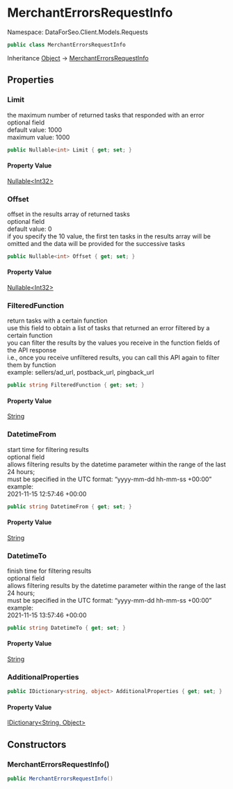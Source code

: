 # MerchantErrorsRequestInfo

Namespace: DataForSeo.Client.Models.Requests

```csharp
public class MerchantErrorsRequestInfo
```

Inheritance [Object](https://docs.microsoft.com/en-us/dotnet/api/system.object) → [MerchantErrorsRequestInfo](./dataforseo.client.models.requests.merchanterrorsrequestinfo.md)

## Properties

### **Limit**

the maximum number of returned tasks that responded with an error
 <br>optional field
 <br>default value: 1000
 <br>maximum value: 1000

```csharp
public Nullable<int> Limit { get; set; }
```

#### Property Value

[Nullable&lt;Int32&gt;](https://docs.microsoft.com/en-us/dotnet/api/system.nullable-1)<br>

### **Offset**

offset in the results array of returned tasks
 <br>optional field
 <br>default value: 0
 <br>if you specify the 10 value, the first ten tasks in the results array will be omitted and the data will be provided for the successive tasks

```csharp
public Nullable<int> Offset { get; set; }
```

#### Property Value

[Nullable&lt;Int32&gt;](https://docs.microsoft.com/en-us/dotnet/api/system.nullable-1)<br>

### **FilteredFunction**

return tasks with a certain function
 <br>use this field to obtain a list of tasks that returned an error filtered by a certain function
 <br>you can filter the results by the values you receive in the function fields of the API response
 <br>i.e., once you receive unfiltered results, you can call this API again to filter them by function
 <br>example: sellers/ad_url, postback_url, pingback_url

```csharp
public string FilteredFunction { get; set; }
```

#### Property Value

[String](https://docs.microsoft.com/en-us/dotnet/api/system.string)<br>

### **DatetimeFrom**

start time for filtering results
 <br>optional field
 <br>allows filtering results by the datetime parameter within the range of the last 24 hours;
 <br>must be specified in the UTC format: “yyyy-mm-dd hh-mm-ss +00:00”
 <br>example:
 <br>2021-11-15 12:57:46 +00:00

```csharp
public string DatetimeFrom { get; set; }
```

#### Property Value

[String](https://docs.microsoft.com/en-us/dotnet/api/system.string)<br>

### **DatetimeTo**

finish time for filtering results
 <br>optional field
 <br>allows filtering results by the datetime parameter within the range of the last 24 hours;
 <br>must be specified in the UTC format: “yyyy-mm-dd hh-mm-ss +00:00”
 <br>example:
 <br>2021-11-15 13:57:46 +00:00

```csharp
public string DatetimeTo { get; set; }
```

#### Property Value

[String](https://docs.microsoft.com/en-us/dotnet/api/system.string)<br>

### **AdditionalProperties**

```csharp
public IDictionary<string, object> AdditionalProperties { get; set; }
```

#### Property Value

[IDictionary&lt;String, Object&gt;](https://docs.microsoft.com/en-us/dotnet/api/system.collections.generic.idictionary-2)<br>

## Constructors

### **MerchantErrorsRequestInfo()**

```csharp
public MerchantErrorsRequestInfo()
```
